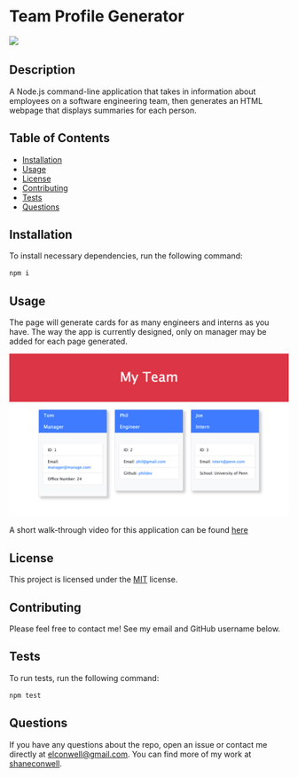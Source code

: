 # Team Profile Generator  

  <a href="https://opensource.org/licenses/MIT" alt="License">
        <img src="https://img.shields.io/badge/license-MIT-brightgreen" /></a>
  
  ## Description
  A Node.js command-line application that takes in information about employees on a software engineering team, then generates an HTML webpage that displays summaries for each person.

  ## Table of Contents
  - [Installation](#installation)
  - [Usage](#usage)
  - [License](#license)
  - [Contributing](#Contributing)
  - [Tests](Test)
  - [Questions](Questions)

  ## Installation
  To install necessary dependencies, run the following command:
   ``` md
   npm i
   ```
  ## Usage
  The page will generate cards for as many engineers and interns as you have. The way the app is currently designed, only on manager may be added for each page generated.


![preview of a team profile page](./images/teamProfileGenerator-screenshot.png)



  A short walk-through video for this application can be found [here]('https://drive.google.com/file/d/16dfvD2JhlFxjb6PlLQ6fWEyNDEGOZV7N/view?usp=sharing') 


  ## License
  This project is licensed under the [MIT]('https://opensource.org/licenses/MIT') license.

  ## Contributing
  Please feel free to contact me! See my email and GitHub username below.

  ## Tests
  To run tests, run the following command:

  ``` md
  npm test
  ```
  ## Questions
  If you have any questions about the repo, open an issue or contact me directly at [elconwell@gmail.com](elconwell@gmail.com). You can find more of my work at [shaneconwell](https://github.com/shaneconwell).

  